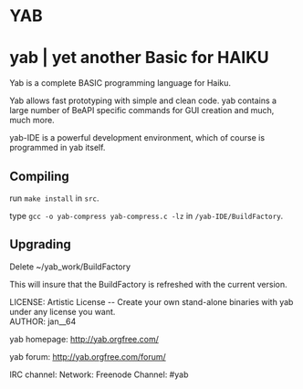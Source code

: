 # YAB
yab | yet another Basic for HAIKU
===
Yab is a complete BASIC programming language for Haiku.


Yab allows fast prototyping with simple and clean code. yab contains a large number of BeAPI specific commands for GUI creation and much, much more. 

yab-IDE is a powerful development environment, which of course is programmed in yab itself.


Compiling
---------------------
run `make install` in `src`.

type `gcc -o yab-compress yab-compress.c -lz` in `/yab-IDE/BuildFactory`.

Upgrading
---------------------
 Delete ~/yab_work/BuildFactory

This will insure that the BuildFactory is refreshed with the current version. 

LICENSE: Artistic License -- Create your own stand-alone binaries with yab under any license you want.  
AUTHOR: jan__64

yab homepage: http://yab.orgfree.com/

yab forum:  http://yab.orgfree.com/forum/

IRC channel:
Network: Freenode
Channel: #yab

